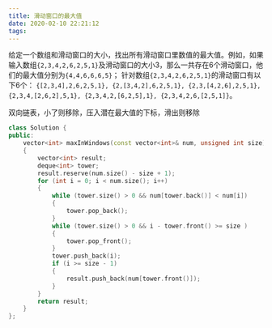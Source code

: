 ```yaml
---
title: 滑动窗口的最大值
date: 2020-02-10 22:21:12
tags:
---
```


给定一个数组和滑动窗口的大小，找出所有滑动窗口里数值的最大值。例如，如果输入数组`{2,3,4,2,6,2,5,1}`及滑动窗口的大小3，那么一共存在6个滑动窗口，他们的最大值分别为`{4,4,6,6,6,5}`； 针对数组`{2,3,4,2,6,2,5,1}`的滑动窗口有以下6个： `{[2,3,4],2,6,2,5,1}, {2,[3,4,2],6,2,5,1}, {2,3,[4,2,6],2,5,1}, {2,3,4,[2,6,2],5,1}, {2,3,4,2,[6,2,5],1}, {2,3,4,2,6,[2,5,1]}`。

双向链表，小了则移除，压入潜在最大值的下标，滑出则移除

```cpp
class Solution {
public:
    vector<int> maxInWindows(const vector<int>& num, unsigned int size)
    {
        vector<int> result;
        deque<int> tower;
        result.reserve(num.size() - size + 1);
        for (int i = 0; i < num.size(); i++)
        {
            while (tower.size() > 0 && num[tower.back()] < num[i])
            {
                tower.pop_back();
            }
            while (tower.size() > 0 && i - tower.front() >= size )
            {
                tower.pop_front();
            }
            tower.push_back(i);
            if (i >= size - 1)
            {
                result.push_back(num[tower.front()]);
            }
        }
        return result;
    }
};
```
